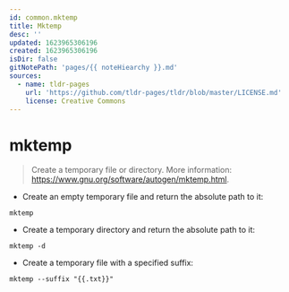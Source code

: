 ```yaml
---
id: common.mktemp
title: Mktemp
desc: ''
updated: 1623965306196
created: 1623965306196
isDir: false
gitNotePath: 'pages/{{ noteHiearchy }}.md'
sources:
  - name: tldr-pages
    url: 'https://github.com/tldr-pages/tldr/blob/master/LICENSE.md'
    license: Creative Commons
---
```

# mktemp

> Create a temporary file or directory.
> More information: <https://www.gnu.org/software/autogen/mktemp.html>.

- Create an empty temporary file and return the absolute path to it:

`mktemp`

- Create a temporary directory and return the absolute path to it:

`mktemp -d`

- Create a temporary file with a specified suffix:

`mktemp --suffix "{{.txt}}"`

